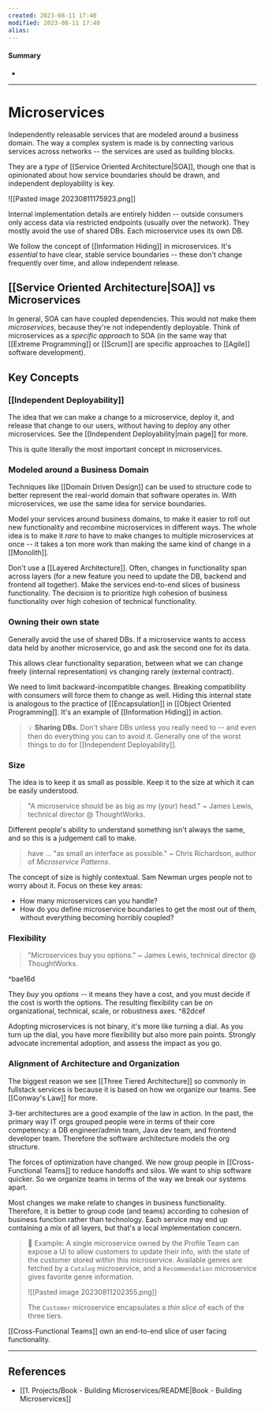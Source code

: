```yaml
---
created: 2023-08-11 17:40
modified: 2023-08-11 17:40
alias: 
---
```

#### Summary
+ 

----
# Microservices

Independently releasable services that are modeled around a business domain. The way a complex system is made is by connecting various services across networks -- the services are used as building blocks.

They are a _type_ of [[Service Oriented Architecture|SOA]], though one that is opinionated about how service boundaries should be drawn, and independent deployability is key. 

![[Pasted image 20230811175923.png]]

Internal implementation details are entirely hidden -- outside consumers only access data via restricted endpoints (usually over the network). They mostly avoid the use of shared DBs. Each microservice uses its own DB.

We follow the concept of [[Information Hiding]] in microservices. It's _essential_ to have clear, stable service boundaries -- these don't change frequently over time, and allow independent release.

## [[Service Oriented Architecture|SOA]] vs Microservices

In general, SOA can have coupled dependencies. This would not make them _microservices_, because they're not independently deployable. Think of microservices as a _specific approach_ to SOA (in the same way that [[Extreme Programming]] or [[Scrum]] are specific approaches to [[Agile]] software development).

## Key Concepts

### [[Independent Deployability]]

The idea that we can make a change to a microservice, deploy it, and release that change to our users, without having to deploy any other microservices. See the [[Independent Deployability|main page]] for more.

This is quite literally the most important concept in microservices.

### Modeled around a Business Domain

Techniques like [[Domain Driven Design]] can be used to structure code to better represent the real-world domain that software operates in. With microservices, we use the same idea for service boundaries.

Model your services around business domains, to make it easier to roll out new functionality and recombine microservices in different ways. The whole idea is to make it _rare_ to have to make changes to multiple microservices at once -- it takes a ton more work than making the same kind of change in a [[Monolith]]. 

Don't use a [[Layered Architecture]]. Often, changes in functionality span across layers (for a new feature you need to update the DB, backend and frontend all together). Make the services end-to-end slices of business functionality. The decision is to prioritize high cohesion of business functionality over high cohesion of technical functionality.

### Owning their own state

Generally avoid the use of shared DBs. If a microservice wants to access data held by another microservice, go and ask the second one for its data.

This allows clear functionality separation, between what we can change freely (internal representation) vs changing rarely (external contract).

We need to limit backward-incompatible changes. Breaking compatibility with consumers will force them to change as well. Hiding this internal state is analogous to the practice of [[Encapsulation]] in [[Object Oriented Programming]]. It's an example of [[Information Hiding]] in action.

> 💡 **Sharing DBs.** Don't share DBs unless you really need to -- and even then do everything you can to avoid it. Generally one of the worst things to do for [[Independent Deployability]].

### Size

The idea is to keep it as small as possible. Keep it to the size at which it can be easily understood.

> "A microservice should be as big as my (your) head."
> ~ James Lewis, technical director @ ThoughtWorks.

Different people's ability to understand something isn't always the same, and so this is a judgement call to make.

> have ... "as small an interface as possible."
> ~ Chris Richardson, author of _Microservice Patterns_.

The concept of size is highly contextual. Sam Newman urges people not to worry about it. Focus on these key areas:
+ How many microservices can you handle?
+ How do you define microservice boundaries to get the most out of them, without everything becoming horribly coupled?

### Flexibility

> "Microservices buy you options."
> ~ James Lewis, technical director @ ThoughtWorks.

^bae16d

They _buy_ you _options_ -- it means they have a cost, and you must decide if the cost is worth the options. The resulting flexibility can be on organizational, technical, scale, or robustness axes. ^82dcef

Adopting microservices is not binary, it's more like turning a dial. As you turn up the dial, you have more flexibility but also more pain points. Strongly advocate incremental adoption, and assess the impact as you go.

### Alignment of Architecture and Organization

The biggest reason we see [[Three Tiered Architecture]] so commonly in fullstack services is because it is based on how we organize our teams. See [[Conway's Law]] for more.

3-tier architectures are a good example of the law in action. In the past, the primary way IT orgs grouped people were in terms of their core competency: a DB engineer/admin team, Java dev team, and frontend developer team. Therefore the software architecture models the org structure.

The forces of optimization have changed. We now group people in [[Cross-Functional Teams]] to reduce handoffs and silos. We want to ship software quicker. So we organize teams in terms of the way we break our systems apart.

Most changes we make relate to changes in business functionality. Therefore, it is better to group code (and teams) according to cohesion of business function rather than technology. Each service may end up containing a mix of all layers, but that's a local implementation concern.

> 💭 Example: A single microservice owned by the Profile Team can expose a UI to allow customers to update their info, with the state of the customer stored within this microservice. Available genres are fetched by a `Catalog` microservice, and a `Recommendation` microservice gives favorite genre information.
> 
> ![[Pasted image 20230811202355.png]]
> 
> The `Customer` microservice encapsulates a _thin slice_ of each of the three tiers.

[[Cross-Functional Teams]] own an end-to-end slice of user facing functionality.

----

## References
+ [[1. Projects/Book - Building Microservices/README|Book - Building Microservices]]